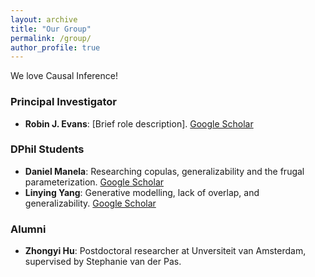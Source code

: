 ```yaml
---
layout: archive
title: "Our Group"
permalink: /group/
author_profile: true
---
```


We love Causal Inference!

### Principal Investigator
* **Robin J. Evans**: [Brief role description]. [Google Scholar](https://scholar.google.com/citations?user=your_scholar_id)

### DPhil Students
* **Daniel Manela**: Researching copulas, generalizability and the frugal parameterization. [Google Scholar](https://scholar.google.com/citations?user=student1_scholar_id)
* **Linying Yang**: Generative modelling, lack of overlap, and generalizability. [Google Scholar](https://scholar.google.com/citations?user=student2_scholar_id)

### Alumni
* **Zhongyi Hu**: Postdoctoral researcher at Unversiteit van Amsterdam, supervised by Stephanie van der Pas.
